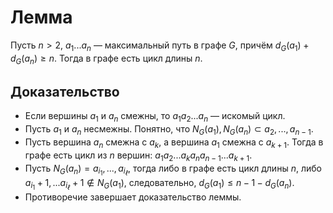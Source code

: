 # Лемма
Пусть $n > 2$, $a_1...a_n$ — максимальный путь в графе *G*, причём $d_G(a_1) +d_G(a_n) ≥ n$. Тогда в графе есть цикл длины *n*.
## Доказательство  
* Если вершины $a_1$ и $a_n$ смежны, то $a_1a_2...a_n$ — искомый цикл.
* Пусть $a_1$ и $a_n$ несмежны. Понятно, что $N_G(a_1),N_G(a_n) ⊂ {a_2,...,a_{n−1}}$.
* Пусть вершина $a_n$ смежна с $a_k$, а вершина $a_1$ смежна с $a_{k+1}$. Тогда в графе есть цикл из *n* вершин: $a_1 a_2 ...a_k a_n a_{n−1} ...a_{k+1}$.
* Пусть $N_G(a_n) = {a_{i_1} ,...,a_{i_ℓ}}$, тогда либо в графе есть цикл длины *n*, либо $a_{i_1}+1,...a_{i_ℓ}+1 \notin N_G(a_1)$, следовательно, $d_G(a_1) ≤ n − 1 − d_G(a_n)$.
* Противоречие завершает доказательство леммы.